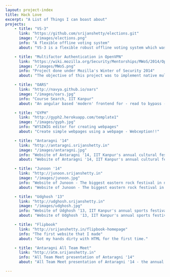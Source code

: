 ```yaml
---
layout: project-index
title: Hack Love
excerpt: "A List of Things I can boast about"
projects:
    - title: "VS-3"
      link: "https://github.com/srijanshetty/elections.git"
      image: "/images/elections.png"
      info: "A flexible offline voting system"
      about: "VS-3 is a flexible robust offline voting system which was used for Students' Gymkhana General Elections, IIT Kanpur. It's been battle-tested on multiple election scenarios."

    - title: "Multifactor Authentication in OpenVPN"
      link: "https://wiki.mozilla.org/Security/Mentorships/MWoS/2014/OpenVPN_MFA"
      image: "/images/MWoS.png"
      info: "Project done under Mozilla's Winter of Security 2014"
      about: "The objective of this project was to implement native multifactor authentication in OpenVPN and session resumption support for the same"

    - title: "OARS"
      link: "http://navya.github.io/oars"
      image: "/images/oars.jpg"
      info: "Course Search, IIT Kanpur"
      about: "An angular based 'modern' frontend for - read to bypass - the Institute Course Search"

    - title: "GYPH"
      link: "http://gyph2.herokuapp.com/template1"
      image: "/images/gyph.jpg"
      info: "WYSIWIG editor for creating webpages"
      about: "Create simple webpages using a webpage - Webception!!"

    - title: "Antaragni '14"
      link: "http://antaragni.srijanshetty.in"
      image: "/images/antaragni.jpg"
      info: "Website of Antaragni '14, IIT Kanpur's annual cultural festival"
      about: "Website of Antaragni '14, IIT Kanpur's annual cultural festival"

    - title: "Junoon '14"
      link: "http://junoon.srijanshetty.in"
      image: "/images/junoon.jpg"
      info: "Website of Junoon - The biggest eastern rock festival in northern India"
      about: "Website of Junoon - The biggest eastern rock festival in northern India"

    - title: "Udghosh '13"
      link: "http://udghosh.srijanshetty.in"
      image: "/images/udghosh.jpg"
      info: "Website of Udghosh '13, IIT Kanpur's annual sports festival"
      about: "Website of Udghosh '13, IIT Kanpur's annual sports festival"

    - title: "Flipbook"
      link: "http://srijanshetty.in/flipbook-homepage"
      info: "The first website that I made"
      about: "Got my hands dirty with HTML for the first time."

    - title: "Antaragni All Team Meet"
      link: "http://atm.srijanshetty.in"
      info: "All Team Meet presentation of Antaragni '14"
      about: "All Team Meet presentation of Antaragni '14 - the annual cultural festival of IIT Kanpur"

---
```

